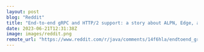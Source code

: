 ```yaml
---
layout: post
blog: "Reddit"
title: "End-to-end gRPC and HTTP/2 support: a story about ALPN, Edge, and Kuma/Envoy"
date: 2023-06-21T12:31:38Z
image: images/reddit.png
remote_url: "https://www.reddit.com/r/java/comments/14f6hla/endtoend_grpc_and_http2_support_a_story_about/"
---
```

